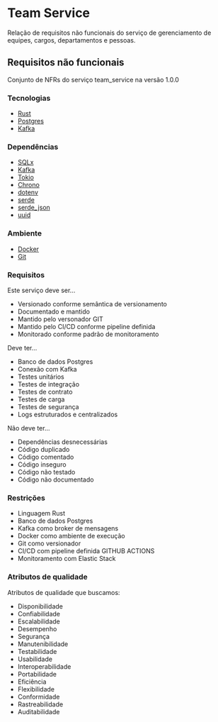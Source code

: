 # Team Service

Relação de requisitos não funcionais do serviço de gerenciamento de equipes, cargos, departamentos e pessoas.

## Requisitos não funcionais

Conjunto de NFRs do serviço team_service na versão 1.0.0

### Tecnologias

- [Rust](https://www.rust-lang.org/)
- [Postgres](https://www.postgresql.org/)
- [Kafka](https://kafka.apache.org/)

### Dependências

- [SQLx](https://crates.io/crates/sqlx)
- [Kafka](https://crates.io/crates/kafka)
- [Tokio](https://crates.io/crates/tokio)
- [Chrono](https://crates.io/crates/chrono)
- [dotenv](https://crates.io/crates/dotenv)
- [serde](https://crates.io/crates/serde)
- [serde_json](https://crates.io/crates/serde_json)
- [uuid](https://crates.io/crates/uuid)

### Ambiente

- [Docker](https://www.docker.com/)
- [Git](https://git-scm.com/)

### Requisitos

Este serviço deve ser...

- Versionado conforme semântica de versionamento
- Documentado e mantido
- Mantido pelo versonador GIT
- Mantido pelo CI/CD conforme pipeline definida
- Monitorado conforme padrão de monitoramento

Deve ter...

- Banco de dados Postgres
- Conexão com Kafka
- Testes unitários
- Testes de integração
- Testes de contrato
- Testes de carga
- Testes de segurança
- Logs estruturados e centralizados

Não deve ter...

- Dependências desnecessárias
- Código duplicado
- Código comentado
- Código inseguro
- Código não testado
- Código não documentado

### Restrições

- Linguagem Rust
- Banco de dados Postgres
- Kafka como broker de mensagens
- Docker como ambiente de execução
- Git como versionador
- CI/CD com pipeline definida GITHUB ACTIONS
- Monitoramento com Elastic Stack

### Atributos de qualidade

Atributos de qualidade que buscamos:

- Disponibilidade
- Confiabilidade
- Escalabilidade
- Desempenho
- Segurança
- Manutenibilidade
- Testabilidade
- Usabilidade
- Interoperabilidade
- Portabilidade
- Eficiência
- Flexibilidade
- Conformidade
- Rastreabilidade
- Auditabilidade
